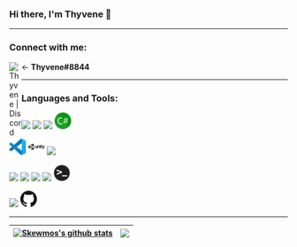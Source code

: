 ### Hi there, I'm Thyvene 👋

---

### Connect with me:

[<img align="left" alt="Thyvene | Discord" width="22px" src="https://cdn.jsdelivr.net/npm/simple-icons@v3/icons/discord.svg" />][discord]<- **Thyvene#8844**

---

### Languages and Tools:

<code><img  width="30px"   src="https://cdn.jsdelivr.net/gh/devicons/devicon/icons/ruby/ruby-plain-wordmark.svg" /></code>
<code><img width="30px"   src="https://cdn.jsdelivr.net/gh/devicons/devicon/icons/python/python-original-wordmark.svg" /></code>
<code><img width="30px"  src="https://cdn.jsdelivr.net/gh/devicons/devicon/icons/c/c-original.svg" /></code>
<code><img width="30px"  src="https://raw.githubusercontent.com/github/explore/80688e429a7d4ef2fca1e82350fe8e3517d3494d/topics/csharp/csharp.png" /></code>

<code><img  width="30px"   src="https://raw.githubusercontent.com/github/explore/80688e429a7d4ef2fca1e82350fe8e3517d3494d/topics/visual-studio-code/visual-studio-code.png" /></code>
<code><img  width="30px"   src="https://raw.githubusercontent.com/github/explore/80688e429a7d4ef2fca1e82350fe8e3517d3494d/topics/unity/unity.png" /></code>
<code><img width="30px"   src="https://cdn.jsdelivr.net/gh/devicons/devicon/icons/mysql/mysql-original-wordmark.svg" /></code>

<code><img width="30px"   src="https://cdn.jsdelivr.net/gh/devicons/devicon/icons/docker/docker-original.svg" /></code>
<code><img width="30px"   src="https://cdn.jsdelivr.net/gh/devicons/devicon/icons/linux/linux-original.svg" /></code>
<code><img width="30px"   src="https://cdn.jsdelivr.net/gh/devicons/devicon/icons/bash/bash-original.svg" /></code>
<code><img width="30px"   src="https://cdn.jsdelivr.net/gh/devicons/devicon/icons/nginx/nginx-original.svg" /></code>
<code><img width="30px"   src="https://raw.githubusercontent.com/github/explore/80688e429a7d4ef2fca1e82350fe8e3517d3494d/topics/terminal/terminal.png" /></code>

<code><img width="30px"   src="https://cdn.jsdelivr.net/gh/devicons/devicon/icons/git/git-plain-wordmark.svg" /></code>
<code><img width="30px"   src="https://raw.githubusercontent.com/github/explore/78df643247d429f6cc873026c0622819ad797942/topics/github/github.png" /></code>
<br />

---

| <a href="https://github.com/Thyvene/github-readme-stats"><img align="center" src="https://github-readme-stats.vercel.app/api?username=Thyvene&show_icons=true&hide_border=false&title_color=3B1F94f&icon_color=FFE500&bg_color=09131B&text_color=ffffff&border_color=0c1a25" alt="Skewmos's github stats" /></a> | <a href="https://github.com/Thyvene"><img align="center" src="https://github-readme-stats.vercel.app/api/top-langs/?username=Thyvene&show_icons=true&hide_border=false&title_color=3B1F94f&icon_color=FFE500&bg_color=09131B&text_color=ffffff&border_color=0c1a25" /></a> |
| ------------- | ------------- |

[discord]: thyvene#8131
